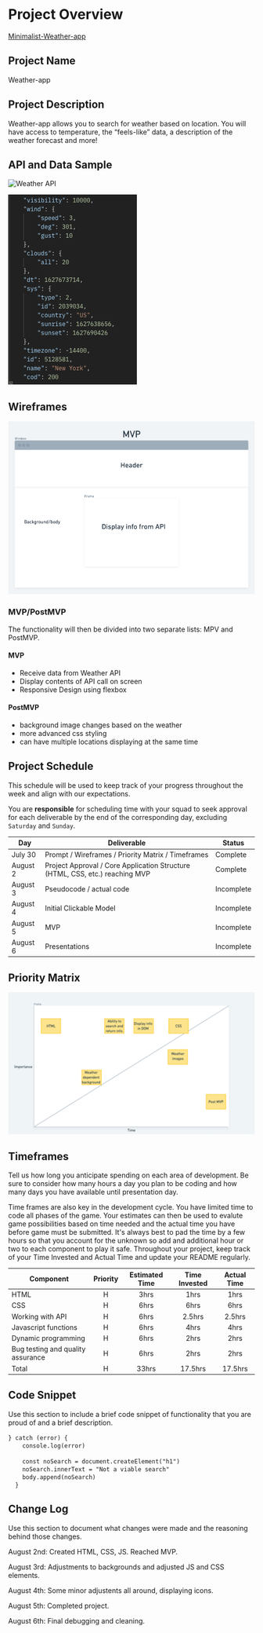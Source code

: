 
# Project Overview

[Minimalist-Weather-app](https://okamiffs.github.io/Weather-app/)

## Project Name

Weather-app

## Project Description

Weather-app allows you to search for weather based on location. You will have access to temperature, the “feels-like” data, a description of the weather forecast and more!

## API and Data Sample
![Weather API](https://openweathermap.org/current#data)

![API data](https://raw.githubusercontent.com/okamiffs/Weather-app/main/Assets/Screenshot%202021-07-30%20at%203.48.47%20PM.png)

## Wireframes
![Wireframe](https://raw.githubusercontent.com/okamiffs/Weather-app/main/Assets/a2e1a484-93fe-4708-94e8-a6b6e4cf5996.png)


### MVP/PostMVP

The functionality will then be divided into two separate lists: MPV and PostMVP.  

#### MVP 

- Receive data from Weather API
- Display contents of API call on screen
- Responsive Design using flexbox

#### PostMVP  

- background image changes based on the weather
- more advanced css styling
- can have multiple locations displaying at the same time

## Project Schedule

This schedule will be used to keep track of your progress throughout the week and align with our expectations.  

You are **responsible** for scheduling time with your squad to seek approval for each deliverable by the end of the corresponding day, excluding `Saturday` and `Sunday`.

|  Day | Deliverable | Status
|---|---| ---|
|July 30| Prompt / Wireframes / Priority Matrix / Timeframes | Complete
|August 2| Project Approval / Core Application Structure (HTML, CSS, etc.) reaching MVP | Complete
|August 3| Pseudocode / actual code | Incomplete
|August 4| Initial Clickable Model  | Incomplete
|August 5| MVP | Incomplete
|August 6| Presentations | Incomplete

## Priority Matrix

![Priority Matrix](https://raw.githubusercontent.com/okamiffs/Weather-app/main/Assets/Screenshot%202021-08-01%20at%209.06.15%20PM.png)

## Timeframes

Tell us how long you anticipate spending on each area of development. Be sure to consider how many hours a day you plan to be coding and how many days you have available until presentation day.

Time frames are also key in the development cycle.  You have limited time to code all phases of the game.  Your estimates can then be used to evalute game possibilities based on time needed and the actual time you have before game must be submitted. It's always best to pad the time by a few hours so that you account for the unknown so add and additional hour or two to each component to play it safe. Throughout your project, keep track of your Time Invested and Actual Time and update your README regularly.

| Component | Priority | Estimated Time | Time Invested | Actual Time |
| --- | :---: |  :---: | :---: | :---: |
| HTML | H | 3hrs| 1hrs | 1hrs |
| CSS | H | 6hrs| 6hrs | 6hrs |
| Working with API | H | 6hrs| 2.5hrs | 2.5hrs |
| Javascript functions | H | 6hrs| 4hrs | 4hrs |
| Dynamic programming | H | 6hrs| 2hrs | 2hrs |
| Bug testing and quality assurance | H | 6hrs| 2hrs | 2hrs |
| Total | H | 33hrs| 17.5hrs | 17.5hrs |

## Code Snippet

Use this section to include a brief code snippet of functionality that you are proud of and a brief description.  

```
} catch (error) {
    console.log(error)

    const noSearch = document.createElement("h1")
    noSearch.innerText = "Not a viable search"
    body.append(noSearch)
  }
```

## Change Log
 Use this section to document what changes were made and the reasoning behind those changes.  

 August 2nd: Created HTML, CSS, JS. Reached MVP.

 August 3rd: Adjustments to backgrounds and adjusted JS and CSS elements.

 August 4th: Some minor adjustents all around, displaying icons.

 August 5th: Completed project.

 August 6th: Final debugging and cleaning.